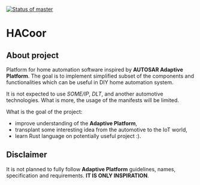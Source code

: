 [![Status of master](https://github.com/pawel-jarosz/hacoor/actions/workflows/master.yml/badge.svg?branch=master&event=push)](https://github.com/pawel-jarosz/hacoor/actions/workflows/master.yml)

# HACoor
## About project
Platform for home automation software inspired by **AUTOSAR Adaptive Platform**.
The goal is to implement simplified subset of the components and functionalities which can be useful in DIY home automation
system.

It is not expected to use *SOME/IP*, *DLT*, and another automotive technologies. What is more, the usage of the
manifests will be limited.

What is the goal of the project:
* improve understanding of the **Adaptive Platform**,
* transplant some interesting idea from the automotive to the IoT world,
* learn Rust language on potentially useful project :).

## Disclaimer

It is not planned to fully follow **Adaptive Platform** guidelines, names, specification and requirements. **IT IS ONLY INSPIRATION**.
